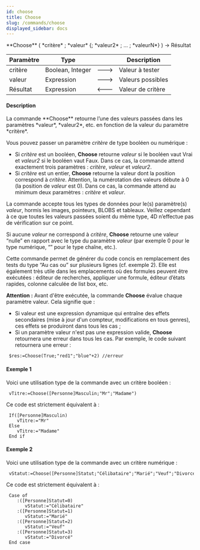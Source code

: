 ```yaml
---
id: choose
title: Choose
slug: /commands/choose
displayed_sidebar: docs
---
```


<!--REF #_command_.Choose.Syntax-->**Choose** ( *critère* ; *valeur* {; *valeur2* ; ... ; *valeurN*} )  -> Résultat<!-- END REF-->
<!--REF #_command_.Choose.Params-->
| Paramètre | Type |  | Description |
| --- | --- | --- | --- |
| critère | Boolean, Integer | &#x1F852; | Valeur à tester |
| valeur | Expression | &#x1F852; | Valeurs possibles |
| Résultat | Expression | &#x1F850; | Valeur de critère |

<!-- END REF-->

#### Description 

<!--REF #_command_.Choose.Summary-->La commande **Choose** retourne l’une des valeurs passées dans les paramètres *valeur*, *valeur2*, etc.<!-- END REF--> en fonction de la valeur du paramètre *critère*. 

Vous pouvez passer un paramètre *critère* de type booléen ou numérique :

* Si *critère* est un booléen, **Choose** retourne *valeur* si le booléen vaut Vrai et *valeur2* si le booléen vaut Faux. Dans ce cas, la commande attend exactement trois paramètres : *critère*, *valeur* et *valeur2*.
* Si *critère* est un entier, **Choose** retourne la valeur dont la position correspond à *critère*. Attention, la numérotation des valeurs débute à 0 (la position de *valeur* est 0). Dans ce cas, la commande attend au minimum deux paramètres : *critère* et *valeur*.

La commande accepte tous les types de données pour le(s) paramètre(s) *valeur*, hormis les images, pointeurs, BLOBS et tableaux. Veillez cependant à ce que toutes les valeurs passées soient du même type, 4D n’effectue pas de vérification sur ce point.

Si aucune *valeur* ne correspond à *critère*, **Choose** retourne une valeur “nulle” en rapport avec le type du paramètre *valeur* (par exemple 0 pour le type numérique, “” pour le type chaîne, etc.).

Cette commande permet de générer du code concis en remplacement des tests du type “Au cas ou” sur plusieurs lignes (cf. exemple 2). Elle est également très utile dans les emplacements où des formules peuvent être exécutées : éditeur de recherches, appliquer une formule, éditeur d’états rapides, colonne calculée de list box, etc.

**Attention :** Avant d'être exécutée, la commande **Choose** évalue chaque paramètre valeur. Cela signifie que : 

* Si valeur est une expression dynamique qui entraîne des effets secondaires (mise à jour d'un compteur, modifications en tous genres), ces effets se produiront dans tous les cas ;
* Si un paramètre valeur n'est pas une expression valide, **Choose** retournera une erreur dans tous les cas. Par exemple, le code suivant retournera une erreur :  
```4d  
 $res:=Choose(True;"red1";"blue"+2) //erreur  
```

#### Exemple 1 

Voici une utilisation type de la commande avec un critère booléen :

```4d
 vTitre:=Choose([Personne]Masculin;"Mr";"Madame")
```

Ce code est strictement équivalent à :

```4d
 If([Personne]Masculin)
    vTitre:="Mr"
 Else
    vTitre:="Madame"
 End if
```

#### Exemple 2 

Voici une utilisation type de la commande avec un critère numérique :

```4d
 vStatut:=Choose([Personne]Statut;"Célibataire";"Marié";"Veuf";"Divorcé")
```

Ce code est strictement équivalent à :

```4d
 Case of
    :([Personne]Statut=0)
       vStatut:="Célibataire"
    :([Personne]Statut=1)
       vStatut:="Marié"
    :([Personne]Statut=2)
       vStatut:="Veuf"
    :([Personne]Statut=3)
       vStatut:="Divorcé"
 End case
```
